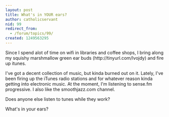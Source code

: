 ```yaml
---
layout: post
title: What's in YOUR ears?
author: catholicservant
nid: 99
redirect_from:
  - /forum/topics/99/
created: 1249563295
---
```

<p>Since I&nbsp;spend alot of time on wifi in libraries and coffee shops, I&nbsp;bring along my squishy marshmallow green ear buds (http://tinyurl.com/lvojdy) and fire up itunes.</p>
<p>I've got a decent collection of music, but kinda burned out on it. Lately, I've been firing up the iTunes radio stations and for whatever reason kinda getting into electronic music. At the moment, I'm listening to sense.fm progressive. I also like the smoothjazz.com channel.&nbsp;</p>
<p>Does anyone else listen to tunes while they work?</p>
<p>What's in your ears?</p>
